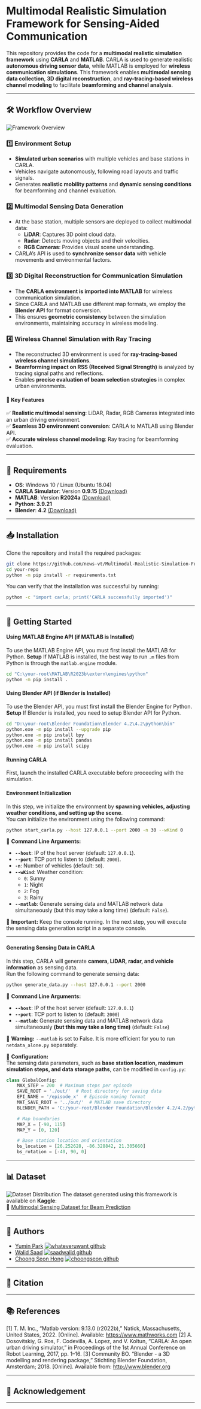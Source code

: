 # Multimodal Realistic Simulation Framework for Sensing-Aided Communication 

This repository provides the code for a **multimodal realistic simulation framework** using **CARLA** and **MATLAB**. CARLA is used to generate realistic **autonomous driving sensor data**, while MATLAB is employed for **wireless communication simulations**. This framework enables **multimodal sensing data collection**, **3D digital reconstruction**, and **ray-tracing-based wireless channel modeling** to facilitate **beamforming and channel analysis**.  

---

## **🛠️ Workflow Overview**  
![Framework Overview](img/framework.png)

### **1️⃣ Environment Setup**  
- **Simulated urban scenarios** with multiple vehicles and base stations in CARLA.  
- Vehicles navigate autonomously, following road layouts and traffic signals.  
- Generates **realistic mobility patterns** and **dynamic sensing conditions** for beamforming and channel evaluation.  

### **2️⃣ Multimodal Sensing Data Generation**  
- At the base station, multiple sensors are deployed to collect multimodal data:  
  - **LiDAR**: Captures 3D point cloud data.  
  - **Radar**: Detects moving objects and their velocities.  
  - **RGB Cameras**: Provides visual scene understanding.  
- CARLA’s API is used to **synchronize sensor data** with vehicle movements and environmental factors.  

### **3️⃣ 3D Digital Reconstruction for Communication Simulation**  
- The **CARLA environment is imported into MATLAB** for wireless communication simulation.  
- Since CARLA and MATLAB use different map formats, we employ the **Blender API** for format conversion.  
- This ensures **geometric consistency** between the simulation environments, maintaining accuracy in wireless modeling.  

### **4️⃣ Wireless Channel Simulation with Ray Tracing**  
- The reconstructed 3D environment is used for **ray-tracing-based wireless channel simulations**.  
- **Beamforming impact on RSS (Received Signal Strength)** is analyzed by tracing signal paths and reflections.  
- Enables **precise evaluation of beam selection strategies** in complex urban environments.  

#### **📌 Key Features**  
✅ **Realistic multimodal sensing**: LiDAR, Radar, RGB Cameras integrated into an urban driving environment.  
✅ **Seamless 3D environment conversion**: CARLA to MATLAB using Blender API.  
✅ **Accurate wireless channel modeling**: Ray tracing for beamforming evaluation.  

---

## **📌 Requirements**  

- **OS**: Windows 10 / Linux (Ubuntu 18.04)  
- **CARLA Simulator**: Version **0.9.15** [(Download)](https://github.com/carla-simulator/carla/releases)
- **MATLAB**: Version **R2024a** [(Download)](https://www.mathworks.com/products/new_products/release2024a.html)
- **Python**: **3.9.21**  
- **Blender**: **4.2** [(Download)](https://www.blender.org/download/releases/4-2/)

---

## **📥 Installation**  

Clone the repository and install the required packages:  
```bash
git clone https://github.com/news-vt/Multimodal-Realistic-Simulation-Framework-for-Sensing-aided-Communication.git
cd your-repo
python -m pip install -r requirements.txt
```
You can verify that the installation was successful by running:  
```bash
python -c "import carla; print('CARLA successfully imported')"
```

---

## **🚀 Getting Started**

#### Using MATLAB Engine API (if MATLAB is Installed)
To use the MATLAB Engine API, you must first install the MATLAB for Python.
**Setup**
If MATLAB is installed, the best way to run `.m` files from Python is through the `matlab.engine` module.

```sh
cd "C:\your-root\MATLAB\R2023b\extern\engines\python"
python -m pip install .
```

#### Using Blender API (if Blender is Installed)
To use the Blender API, you must first install the Blender Engine for Python.
**Setup**
If Blender is installed, you need to setup Blender API for Python.

```sh
cd "D:\your-root\Blender Foundation\Blender 4.2\4.2\python\bin"
python.exe -m pip install --upgrade pip
python.exe -m pip install bpy
python.exe -m pip install pandas
python.exe -m pip install scipy
```

#### Running CARLA
First, launch the installed CARLA executable before proceeding with the simulation.

#### Environment Initialization
In this step, we initialize the environment by **spawning vehicles, adjusting weather conditions, and setting up the scene**.  
You can initialize the environment using the following command:  

```bash
python start_carla.py --host 127.0.0.1 --port 2000 -n 30 --wKind 0
```
📌 **Command Line Arguments:**  
- **`--host`**: IP of the host server (default: `127.0.0.1`).  
- **`--port`**: TCP port to listen to (default: `2000`).  
- **`-n`**: Number of vehicles (default: `50`).  
- **`--wKind`**: Weather condition:  
  - `0`: Sunny  
  - `1`: Night  
  - `2`: Fog  
  - `3`: Rainy  
- **`--matlab`**: Generate sensing data and MATLAB network data simultaneously (but this may take a long time) (default: `False`).  

🔹 **Important:** Keep the console running. In the next step, you will execute the sensing data generation script in a separate console.

---

#### Generating Sensing Data in CARLA 
In this step, CARLA will generate **camera, LiDAR, radar, and vehicle information** as sensing data.  
Run the following command to generate sensing data:  

```bash
python generate_data.py --host 127.0.0.1 --port 2000
```
📌 **Command Line Arguments:**  
- **`--host`**: IP of the host server (default: `127.0.0.1`)
- **`--port`**: TCP port to listen to (default: `2000`)
- **`--matlab`**: Generate sensing data and MATLAB network data simultaneously **(but this may take a long time)** (default: `False`)

🔹 **Warning:** `--matlab` is set to False. It is more efficient for you to run `netdata_alone.py` separately.

🔹 **Configuration:**  
The sensing data parameters, such as **base station location, maximum simulation steps, and data storage paths**, can be modified in `config.py`:  

```python
class GlobalConfig:
    MAX_STEP = 200  # Maximum steps per episode
    SAVE_ROOT = './out/'  # Root directory for saving data
    EPI_NAME = '/episode_x'  # Episode naming format
    MAT_SAVE_ROOT = '../out/'  # MATLAB save directory
    BLENDER_PATH = 'C:/your-root/Blender Foundation/Blender 4.2/4.2/python/bin/python.exe'  # Path to Blender executable

    # Map boundaries
    MAP_X = [-90, 115]
    MAP_Y = [0, 120]

    # Base station location and orientation
    bs_location = [26.252628, -86.328842, 21.305660]
    bs_rotation = [-40, 90, 0]
```


---

## **📊 Dataset**  
![Dataset Distribution](img/Distribution.png)
The dataset generated using this framework is available on **Kaggle**:  
🔗 [Multimodal Sensing Dataset for Beam Prediction](https://www.kaggle.com/datasets/whateveruwant/multimodal-sensing-dataset-for-beam-prediction)  

---

## **👥 Authors**
- [Yumin Park](https://github.com/whateveruwant) [![whateveruwant github](https://img.shields.io/badge/GitHub-whateveruwant-181717.svg?style=flat&logo=github)](https://github.com/whateveruwant)
- [Walid Saad](https://github.com/saadwalid) [![saadwalid github](https://img.shields.io/badge/GitHub-saadwalid-181717.svg?style=flat&logo=github)](https://github.com/saadwalid)
- [Choong Seon Hong](https://github.com/choongseon) [![choongseon github](https://img.shields.io/badge/GitHub-choongseon-181717.svg?style=flat&logo=github)](https://github.com/choongseon)

---

## **📝 Citation**

---

## **📚 References**
[1] T. M. Inc., “Matlab version: 9.13.0 (r2022b),” Natick, Massachusetts, United States, 2022. [Online]. Available: https://www.mathworks.com
[2] A. Dosovitskiy, G. Ros, F. Codevilla, A. Lopez, and V. Koltun, “CARLA: An open urban driving simulator,” in Proceedings of the 1st Annual Conference on Robot Learning, 2017, pp. 1–16.
[3] Community BO. “Blender - a 3D modelling and rendering package,” Stichting Blender Foundation, Amsterdam; 2018. [Online]. Available from: http://www.blender.org

---

## **📝 Acknowledgement**

---